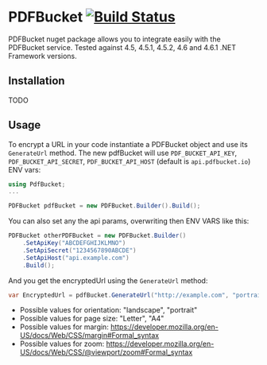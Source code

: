 # PDFBucket   [![Build Status](https://ci.appveyor.com/api/projects/status/github/pdfbucket/pdfbucket-c-sharp)](https://ci.appveyor.com/project/galopezb/pdfbucket-c-sharp/build/tests)

PDFBucket nuget package allows you to integrate easily with the PDFBucket service. Tested against 4.5, 4.5.1, 4.5.2, 4.6 and 4.6.1 .NET Framework versions.

## Installation

TODO

## Usage

To encrypt a URL in your code instantiate a PDFBucket object and use its `GenerateUrl` method.
The new pdfBucket will use `PDF_BUCKET_API_KEY`, `PDF_BUCKET_API_SECRET`, `PDF_BUCKET_API_HOST` (default is `api.pdfbucket.io`) ENV vars:

```c#
using PdfBucket;
...

PDFBucket pdfBucket = new PDFBucket.Builder().Build();
```

You can also set any the api params, overwriting then ENV VARS like this:

```c#
PDFBucket otherPDFBucket = new PDFBucket.Builder()
	.SetApiKey("ABCDEFGHIJKLMNO")
	.SetApiSecret("1234567890ABCDE")
	.SetApiHost("api.example.com")
	.Build();
```

And you get the encryptedUrl using the `GenerateUrl` method:

```c#
var EncryptedUrl = pdfBucket.GenerateUrl("http://example.com", "portrait", "A4", "0", "1");
```

* Possible values for orientation: "landscape", "portrait"
* Possible values for page size: "Letter", "A4"
* Possible values for margin: https://developer.mozilla.org/en-US/docs/Web/CSS/margin#Formal_syntax
* Possible values for zoom: https://developer.mozilla.org/en-US/docs/Web/CSS/@viewport/zoom#Formal_syntax
